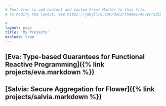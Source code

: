 ```yaml
---
# Feel free to add content and custom Front Matter to this file.
# To modify the layout, see https://jekyllrb.com/docs/themes/#overriding-theme-defaults

#
layout: page
title: 'My Projects'
exclude: true
---
```




## [Eva: Type-based Guarantees for Functional Reactive Programming]({% link  projects/eva.markdown %})
## [Salvia: Secure Aggregation for Flower]({% link  projects/salvia.markdown %})
